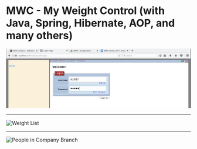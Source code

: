 # MWC - My Weight Control (with Java, Spring, Hibernate, AOP, and many others)


![Login](/screenshot/mwc-login.jpg)

***

![Weight List](/screenshot/mwc-series-details.jpg)

***

![People in Company Branch](/sreenshot/mwc-list-people-in-branch.jpg)



